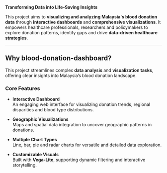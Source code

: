 **Transforming Data into Life-Saving Insights**  

This project aims to **visualizing and analyzing Malaysia's blood donation data** through **interactive dashboards** and **comprehensive visualizations**. It empowers healthcare professionals, researchers and policymakers to explore donation patterns, identify gaps and drive **data-driven healthcare strategies**.  

---

## Why blood-donation-dashboard?  
This project streamlines complex **data analysis** and **visualization tasks**, offering clear insights into Malaysia’s blood donation landscape.  

### Core Features  
- **Interactive Dashboard**  
  An engaging web interface for visualizing donation trends, regional disparities and blood type distributions.  

-  **Geographic Visualizations**  
  Maps and spatial data integration to uncover geographic patterns in donations.  

-  **Multiple Chart Types**  
  Line, bar, pie and radar charts for versatile and detailed data exploration.  

- **Customizable Visuals**  
  Built with **Vega-Lite**, supporting dynamic filtering and interactive storytelling.  
